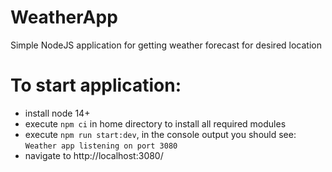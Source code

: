 # WeatherApp

Simple NodeJS application for getting weather forecast for desired location

# To start application:

-   install node 14+
-   execute `npm ci` in home directory to install all required modules
-   execute `npm run start:dev`, in the console output you should see:
    `Weather app listening on port 3080`
-   navigate to http://localhost:3080/
